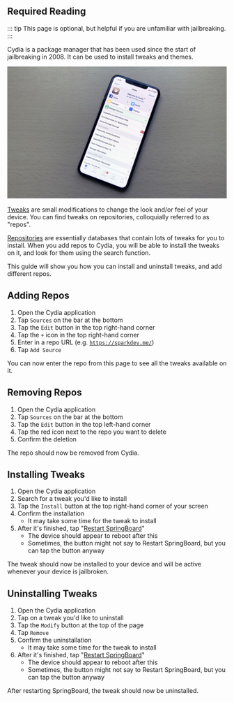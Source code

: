 ## Required Reading

::: tip
This page is optional, but helpful if you are unfamiliar with jailbreaking.
:::

Cydia is a package manager that has been used since the start of jailbreaking in 2008. It can be used to install tweaks and themes.

![A picture of an iPhone running Cydia](/assets/images/cydia_picture.jpg)

[Tweaks](/faq/#what-are-tweaks) are small modifications to change the look and/or feel of your device. You can find tweaks on repositories, colloquially referred to as "repos".

[Repositories](/faq/#what-s-a-repo) are essentially databases that contain lots of tweaks for you to install. When you add repos to Cydia, you will be able to install the tweaks on it, and look for them using the search function.

This guide will show you how you can install and uninstall tweaks, and add different repos.

## Adding Repos

1. Open the Cydia application
1. Tap `Sources` on the bar at the bottom
1. Tap the `Edit` button in the top right-hand corner
1. Tap the `+` icon in the top right-hand corner
1. Enter in a repo URL (e.g. [`https://sparkdev.me/`](https://sparkdev.me/))
1. Tap `Add Source`

You can now enter the repo from this page to see all the tweaks available on it.

## Removing Repos

1. Open the Cydia application
1. Tap `Sources` on the bar at the bottom
1. Tap the `Edit` button in the top left-hand corner
1. Tap the red icon next to the repo you want to delete
1. Confirm the deletion

The repo should now be removed from Cydia.

## Installing Tweaks

1. Open the Cydia application
1. Search for a tweak you'd like to install
1. Tap the `Install` button at the top right-hand corner of your screen
1. Confirm the installation
    - It may take some time for the tweak to install
1. After it's finished, tap "[Restart SpringBoard]((/faq/#what-is-respringing))"
    - The device should appear to reboot after this
    - Sometimes, the button might not say to Restart SpringBoard, but you can tap the button anyway

The tweak should now be installed to your device and will be active whenever your device is jailbroken.

## Uninstalling Tweaks

1. Open the Cydia application
1. Tap on a tweak you'd like to uninstall
1. Tap the `Modify` button at the top of the page
1. Tap `Remove`
1. Confirm the uninstallation
    - It may take some time for the tweak to install
1. After it's finished, tap "[Restart SpringBoard]((/faq/#what-is-respringing))"
    - The device should appear to reboot after this
    - Sometimes, the button might not say to Restart SpringBoard, but you can tap the button anyway

After restarting SpringBoard, the tweak should now be uninstalled.
